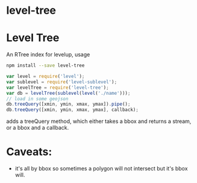 level-tree
===

Level Tree
====

An RTree index for levelup, usage

```bash
npm install --save level-tree
```

```js
var level = require('level');
var sublevel = require('level-sublevel');
var levelTree = require('level-tree');
var db = levelTree(sublevel(level('./name')));
// load in some geojson
db.treeQuery([xmin, ymin, xmax, ymax]).pipe();
db.treeQuery([xmin, ymin, xmax, ymax], callback);
```

adds a treeQuery method, which either takes a bbox and returns a stream, or a bbox and a callback.

Caveats:
====
- it's all by bbox so sometimes a polygon will not intersect but it's bbox will.